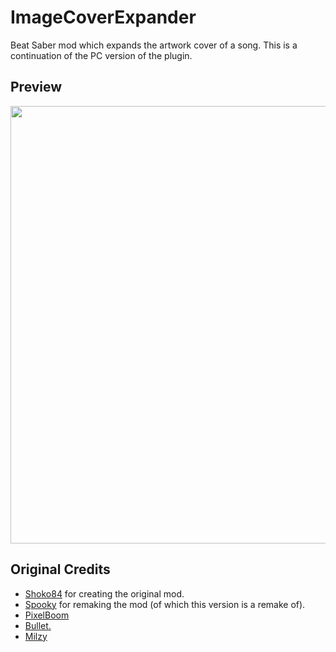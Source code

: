 # ImageCoverExpander
Beat Saber mod which expands the artwork cover of a song. This is a continuation of the PC version of the plugin.

## Preview
<img src="https://user-images.githubusercontent.com/47220139/123475275-d57e4400-d603-11eb-9bfa-330a99c5fa88.png" width=700>

## Original Credits
- [Shoko84](https://github.com/Shoko84) for creating the original mod.
- [Spooky](https://github.com/Spooky323) for remaking the mod (of which this version is a remake of).
- [PixelBoom](https://github.com/rithik-b)
- [Bullet.](https://github.com/XAce1337manX/)
- [Milzy](https://github.com/MillzyDev)
